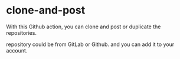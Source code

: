 # clone-and-post
With this Github action, you can clone and post or duplicate the repositories.


repository could be from GitLab or Github. and you can add it to your account.
